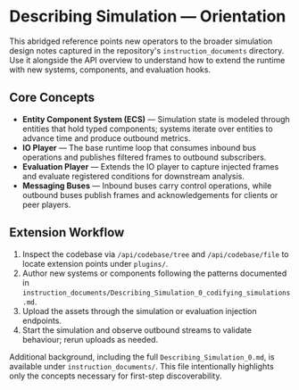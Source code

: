 # Describing Simulation — Orientation

This abridged reference points new operators to the broader simulation design notes captured in the repository's `instruction_documents` directory. Use it alongside the API overview to understand how to extend the runtime with new systems, components, and evaluation hooks.

## Core Concepts
- **Entity Component System (ECS)** — Simulation state is modeled through entities that hold typed components; systems iterate over entities to advance time and produce outbound metrics.
- **IO Player** — The base runtime loop that consumes inbound bus operations and publishes filtered frames to outbound subscribers.
- **Evaluation Player** — Extends the IO player to capture injected frames and evaluate registered conditions for downstream analysis.
- **Messaging Buses** — Inbound buses carry control operations, while outbound buses publish frames and acknowledgements for clients or peer players.

## Extension Workflow
1. Inspect the codebase via `/api/codebase/tree` and `/api/codebase/file` to locate extension points under `plugins/`.
2. Author new systems or components following the patterns documented in `instruction_documents/Describing_Simulation_0_codifying_simulations.md`.
3. Upload the assets through the simulation or evaluation injection endpoints.
4. Start the simulation and observe outbound streams to validate behaviour; rerun uploads as needed.

Additional background, including the full `Describing_Simulation_0.md`, is available under `instruction_documents/`. This file intentionally highlights only the concepts necessary for first-step discoverability.
